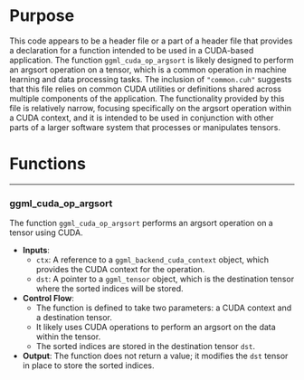 # Purpose
This code appears to be a header file or a part of a header file that provides a declaration for a function intended to be used in a CUDA-based application. The function `ggml_cuda_op_argsort` is likely designed to perform an argsort operation on a tensor, which is a common operation in machine learning and data processing tasks. The inclusion of `"common.cuh"` suggests that this file relies on common CUDA utilities or definitions shared across multiple components of the application. The functionality provided by this file is relatively narrow, focusing specifically on the argsort operation within a CUDA context, and it is intended to be used in conjunction with other parts of a larger software system that processes or manipulates tensors.
# Functions

---
### ggml\_cuda\_op\_argsort
The function `ggml_cuda_op_argsort` performs an argsort operation on a tensor using CUDA.
- **Inputs**:
    - `ctx`: A reference to a `ggml_backend_cuda_context` object, which provides the CUDA context for the operation.
    - `dst`: A pointer to a `ggml_tensor` object, which is the destination tensor where the sorted indices will be stored.
- **Control Flow**:
    - The function is defined to take two parameters: a CUDA context and a destination tensor.
    - It likely uses CUDA operations to perform an argsort on the data within the tensor.
    - The sorted indices are stored in the destination tensor `dst`.
- **Output**: The function does not return a value; it modifies the `dst` tensor in place to store the sorted indices.


